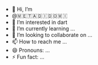- 👋 Hi, I’m
-  @🇲 🇪 🇹 🇦 🇩 🇮 🇩 🇴 🇲 🇮 
- 👀 I’m interested in dart
- 🌱 I’m currently learning ...
- 💞️ I’m looking to collaborate on ...
- 📫 How to reach me ...
- 😄 Pronouns: ...
- ⚡ Fun fact: ...

<!---
🇲 🇪 🇹 🇦 🇩 🇮 🇩 🇴 🇲 🇮 /OFFICIEL is a ✨ special ✨ repository because its `README.md` (this file) appears on your GitHub profile.
You can click the Preview link to take a look at your changes.
--->
